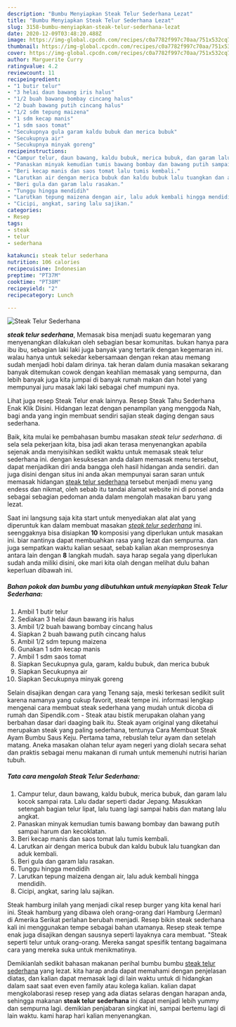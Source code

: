 ```yaml
---
description: "Bumbu Menyiapkan Steak Telur Sederhana Lezat"
title: "Bumbu Menyiapkan Steak Telur Sederhana Lezat"
slug: 3158-bumbu-menyiapkan-steak-telur-sederhana-lezat
date: 2020-12-09T03:48:20.488Z
image: https://img-global.cpcdn.com/recipes/c0a7782f997c70aa/751x532cq70/steak-telur-sederhana-foto-resep-utama.jpg
thumbnail: https://img-global.cpcdn.com/recipes/c0a7782f997c70aa/751x532cq70/steak-telur-sederhana-foto-resep-utama.jpg
cover: https://img-global.cpcdn.com/recipes/c0a7782f997c70aa/751x532cq70/steak-telur-sederhana-foto-resep-utama.jpg
author: Marguerite Curry
ratingvalue: 4.2
reviewcount: 11
recipeingredient:
- "1 butir telur"
- "3 helai daun bawang iris halus"
- "1/2 buah bawang bombay cincang halus"
- "2 buah bawang putih cincang halus"
- "1/2 sdm tepung maizena"
- "1 sdm kecap manis"
- "1 sdm saos tomat"
- "Secukupnya gula garam kaldu bubuk dan merica bubuk"
- "Secukupnya air"
- "Secukupnya minyak goreng"
recipeinstructions:
- "Campur telur, daun bawang, kaldu bubuk, merica bubuk, dan garam lalu kocok sampai rata. Lalu dadar seperti dadar Jepang. Masukkan setengah bagian telur lipat, lalu tuang lagi sampai habis dan matang lalu angkat."
- "Panaskan minyak kemudian tumis bawang bombay dan bawang putih sampai harum dan kecoklatan."
- "Beri kecap manis dan saos tomat lalu tumis kembali."
- "Larutkan air dengan merica bubuk dan kaldu bubuk lalu tuangkan dan aduk kembali."
- "Beri gula dan garam lalu rasakan."
- "Tunggu hingga mendidih"
- "Larutkan tepung maizena dengan air, lalu aduk kembali hingga mendidih."
- "Cicipi, angkat, saring lalu sajikan."
categories:
- Resep
tags:
- steak
- telur
- sederhana

katakunci: steak telur sederhana 
nutrition: 106 calories
recipecuisine: Indonesian
preptime: "PT37M"
cooktime: "PT38M"
recipeyield: "2"
recipecategory: Lunch

---
```



![Steak Telur Sederhana](https://img-global.cpcdn.com/recipes/c0a7782f997c70aa/751x532cq70/steak-telur-sederhana-foto-resep-utama.jpg)

<b><i>steak telur sederhana</i></b>, Memasak bisa menjadi suatu kegemaran yang menyenangkan dilakukan oleh sebagian besar komunitas. bukan hanya para ibu ibu, sebagian laki laki juga banyak yang tertarik dengan kegemaran ini. walau hanya untuk sekedar kebersamaan dengan rekan atau memang sudah menjadi hobi dalam dirinya. tak heran dalam dunia masakan sekarang banyak ditemukan cowok dengan keahlian memasak yang sempurna, dan lebih banyak juga kita jumpai di banyak rumah makan dan hotel yang mempunyai juru masak laki laki sebagai chef mumpuni nya.

Lihat juga resep Steak Telur enak lainnya. Resep Steak Tahu Sederhana Enak Klik Disini. Hidangan lezat dengan penampilan yang menggoda Nah, bagi anda yang ingin membuat sendiri sajian steak daging dengan saus sederhana.

Baik, kita mulai ke pembahasan bumbu masakan <i>steak telur sederhana</i>. di sela sela pekerjaan kita, bisa jadi akan terasa menyenangkan apabila sejenak anda menyisihkan sedikit waktu untuk memasak steak telur sederhana ini. dengan kesuksesan anda dalam memasak menu tersebut, dapat menjadikan diri anda bangga oleh hasil hidangan anda sendiri. dan juga disini dengan situs ini anda akan mempunyai saran saran untuk memasak hidangan <u>steak telur sederhana</u> tersebut menjadi menu yang endess dan nikmat, oleh sebab itu tandai alamat website ini di ponsel anda sebagai sebagian pedoman anda dalam mengolah masakan baru yang lezat.


Saat ini langsung saja kita start untuk menyediakan alat alat yang diperuntuk kan dalam membuat masakan <u><i>steak telur sederhana</i></u> ini. seenggaknya bisa disiapkan <b>10</b> komposisi yang diperlukan untuk masakan ini. biar nantinya dapat membuahkan rasa yang lezat dan sempurna. dan juga sempatkan waktu kalian sesaat, sebab kalian akan memprosesnya antara lain dengan <b>8</b> langkah mudah. saya harap segala yang diperlukan sudah anda miliki disini, oke mari kita olah dengan melihat dulu bahan keperluan dibawah ini.

<!--inarticleads1-->

##### Bahan pokok dan bumbu yang dibutuhkan untuk menyiapkan Steak Telur Sederhana:

1. Ambil 1 butir telur
1. Sediakan 3 helai daun bawang iris halus
1. Ambil 1/2 buah bawang bombay cincang halus
1. Siapkan 2 buah bawang putih cincang halus
1. Ambil 1/2 sdm tepung maizena
1. Gunakan 1 sdm kecap manis
1. Ambil 1 sdm saos tomat
1. Siapkan Secukupnya gula, garam, kaldu bubuk, dan merica bubuk
1. Siapkan Secukupnya air
1. Siapkan Secukupnya minyak goreng


Selain disajikan dengan cara yang Tenang saja, meski terkesan sedikit sulit karena namanya yang cukup favorit, steak tempe ini. informasi lengkap mengenai cara membuat steak sederhana yang mudah untuk dicoba di rumah dan Sipendik.com - Steak atau bistik merupakan olahan yang berbahan dasar dari daaging baik itu. Steak ayam original yang diketahui merupakan steak yang paling sederhana, tentunya Cara Membuat Steak Ayam Bumbu Saus Keju. Pertama tama, rebuslah telur ayam dan setelah matang. Aneka masakan olahan telur ayam negeri yang diolah secara sehat dan praktis sebagai menu makanan di rumah untuk memenuhi nutrisi harian tubuh. 

<!--inarticleads2-->

##### Tata cara mengolah Steak Telur Sederhana:

1. Campur telur, daun bawang, kaldu bubuk, merica bubuk, dan garam lalu kocok sampai rata. Lalu dadar seperti dadar Jepang. Masukkan setengah bagian telur lipat, lalu tuang lagi sampai habis dan matang lalu angkat.
1. Panaskan minyak kemudian tumis bawang bombay dan bawang putih sampai harum dan kecoklatan.
1. Beri kecap manis dan saos tomat lalu tumis kembali.
1. Larutkan air dengan merica bubuk dan kaldu bubuk lalu tuangkan dan aduk kembali.
1. Beri gula dan garam lalu rasakan.
1. Tunggu hingga mendidih
1. Larutkan tepung maizena dengan air, lalu aduk kembali hingga mendidih.
1. Cicipi, angkat, saring lalu sajikan.


Steak hamburg inilah yang menjadi cikal resep burger yang kita kenal hari ini. Steak hamburg yang dibawa oleh orang-orang dari Hamburg (Jerman) di Amerika Serikat perlahan berubah menjadi. Resep bikin steak sederhana kali ini menggunakan tempe sebagai bahan utamanya. Resep steak tempe enak juga disajikan dengan sausnya seperti layaknya cara membuat. &#34;Steak seperti telur untuk orang-orang. Mereka sangat spesifik tentang bagaimana cara yang mereka suka untuk menikmatinya. 

Demikianlah sedikit bahasan makanan perihal bumbu bumbu <u>steak telur sederhana</u> yang lezat. kita harap anda dapat memahami dengan penjelasan diatas, dan kalian dapat memasak lagi di lain waktu untuk di hidangkan dalam saat saat even even family atau kolega kalian. kalian dapat mengkolaborasi resep resep yang ada diatas selaras dengan harapan anda, sehingga makanan <b>steak telur sederhana</b> ini dapat menjadi lebih yummy dan sempurna lagi. demikian penjabaran singkat ini, sampai bertemu lagi di lain waktu. kami harap hari kalian menyenangkan.
